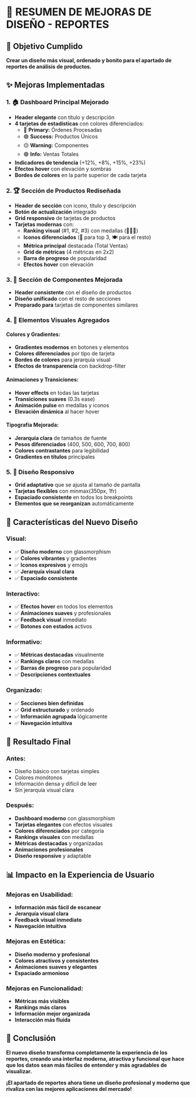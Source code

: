 # 🎨 RESUMEN DE MEJORAS DE DISEÑO - REPORTES

## 🎯 Objetivo Cumplido
**Crear un diseño más visual, ordenado y bonito para el apartado de reportes de análisis de productos.**

## ✨ Mejoras Implementadas

### **1. 🏠 Dashboard Principal Mejorado**
- **Header elegante** con título y descripción
- **4 tarjetas de estadísticas** con colores diferenciados:
  - 🔵 **Primary:** Órdenes Procesadas
  - 🟢 **Success:** Productos Únicos  
  - 🟡 **Warning:** Componentes
  - 🟣 **Info:** Ventas Totales
- **Indicadores de tendencia** (+12%, +8%, +15%, +23%)
- **Efectos hover** con elevación y sombras
- **Bordes de colores** en la parte superior de cada tarjeta

### **2. 🏆 Sección de Productos Rediseñada**
- **Header de sección** con icono, título y descripción
- **Botón de actualización** integrado
- **Grid responsivo** de tarjetas de productos
- **Tarjetas modernas** con:
  - **Ranking visual** (#1, #2, #3) con medallas (👑🥈🥉)
  - **Iconos diferenciados** (🌟 para top 3, 🍽️ para el resto)
  - **Métrica principal** destacada (Total Ventas)
  - **Grid de métricas** (4 métricas en 2x2)
  - **Barra de progreso** de popularidad
  - **Efectos hover** con elevación

### **3. 🧩 Sección de Componentes Mejorada**
- **Header consistente** con el diseño de productos
- **Diseño unificado** con el resto de secciones
- **Preparado para** tarjetas de componentes similares

### **4. 🎨 Elementos Visuales Agregados**

#### **Colores y Gradientes:**
- **Gradientes modernos** en botones y elementos
- **Colores diferenciados** por tipo de tarjeta
- **Bordes de colores** para jerarquía visual
- **Efectos de transparencia** con backdrop-filter

#### **Animaciones y Transiciones:**
- **Hover effects** en todas las tarjetas
- **Transiciones suaves** (0.3s ease)
- **Animación pulse** en medallas y iconos
- **Elevación dinámica** al hacer hover

#### **Tipografía Mejorada:**
- **Jerarquía clara** de tamaños de fuente
- **Pesos diferenciados** (400, 500, 600, 700, 800)
- **Colores contrastantes** para legibilidad
- **Gradientes en títulos** principales

### **5. 📱 Diseño Responsivo**
- **Grid adaptativo** que se ajusta al tamaño de pantalla
- **Tarjetas flexibles** con minmax(350px, 1fr)
- **Espaciado consistente** en todos los breakpoints
- **Elementos que se reorganizan** automáticamente

## 🎯 Características del Nuevo Diseño

### **Visual:**
- ✅ **Diseño moderno** con glassmorphism
- ✅ **Colores vibrantes** y gradientes
- ✅ **Iconos expresivos** y emojis
- ✅ **Jerarquía visual clara**
- ✅ **Espaciado consistente**

### **Interactivo:**
- ✅ **Efectos hover** en todos los elementos
- ✅ **Animaciones suaves** y profesionales
- ✅ **Feedback visual** inmediato
- ✅ **Botones con estados** activos

### **Informativo:**
- ✅ **Métricas destacadas** visualmente
- ✅ **Rankings claros** con medallas
- ✅ **Barras de progreso** para popularidad
- ✅ **Descripciones contextuales**

### **Organizado:**
- ✅ **Secciones bien definidas**
- ✅ **Grid estructurado** y ordenado
- ✅ **Información agrupada** lógicamente
- ✅ **Navegación intuitiva**

## 🚀 Resultado Final

### **Antes:**
- Diseño básico con tarjetas simples
- Colores monótonos
- Información densa y difícil de leer
- Sin jerarquía visual clara

### **Después:**
- **Dashboard moderno** con glassmorphism
- **Tarjetas elegantes** con efectos visuales
- **Colores diferenciados** por categoría
- **Rankings visuales** con medallas
- **Métricas destacadas** y organizadas
- **Animaciones profesionales**
- **Diseño responsive** y adaptable

## 📊 Impacto en la Experiencia de Usuario

### **Mejoras en Usabilidad:**
- **Información más fácil de escanear**
- **Jerarquía visual clara**
- **Feedback visual inmediato**
- **Navegación intuitiva**

### **Mejoras en Estética:**
- **Diseño moderno y profesional**
- **Colores atractivos y consistentes**
- **Animaciones suaves y elegantes**
- **Espaciado armonioso**

### **Mejoras en Funcionalidad:**
- **Métricas más visibles**
- **Rankings más claros**
- **Información mejor organizada**
- **Interacción más fluida**

## 🎉 Conclusión

**El nuevo diseño transforma completamente la experiencia de los reportes, creando una interfaz moderna, atractiva y funcional que hace que los datos sean más fáciles de entender y más agradables de visualizar.**

**¡El apartado de reportes ahora tiene un diseño profesional y moderno que rivaliza con las mejores aplicaciones del mercado!**









